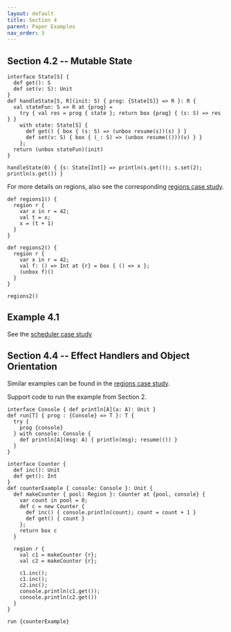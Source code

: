 ```yaml
---
layout: default
title: Section 4
parent: Paper Examples
nav_order: 3
---
```


## Section 4.2 -- Mutable State
```effekt
interface State[S] {
  def get(): S
  def set(v: S): Unit
}
def handleState[S, R](init: S) { prog: {State[S]} => R }: R {
  val stateFun: S => R at {prog} =
    try { val res = prog { state }; return box {prog} { (s: S) => res } }
    with state: State[S] {
      def get() { box { (s: S) => (unbox resume(s))(s) } }
      def set(v: S) { box { (_: S) => (unbox resume(()))(v) } }
    };
  return (unbox stateFun)(init)
}
```
```effekt:repl
handleState(0) { {s: State[Int]} => println(s.get()); s.set(2); println(s.get()) }
```

For more details on regions, also see the corresponding [regions case study](regions).
```effekt
def regions1() {
  region r {
    var x in r = 42;
    val t = x;
    x = (t + 1)
  }
}
```
```effekt
def regions2() {
  region r {
    var x in r = 42;
    val f: () => Int at {r} = box { () => x };
    (unbox f)()
  }
}
```
```effekt:repl
regions2()
```

## Example 4.1
See the [scheduler case study](/casestudies/scheduler.html)

## Section 4.4 -- Effect Handlers and Object Orientation
Similar examples can be found in the [regions case study](/casestudies/regions.html#regions).

Support code to run the example from Section 2.
```effekt
interface Console { def println[A](a: A): Unit }
def run[T] { prog : {Console} => T }: T {
  try {
    prog {console}
  } with console: Console {
    def println[A](msg: A) { println(msg); resume(()) }
  }
}
```


```effekt
interface Counter {
  def inc(): Unit
  def get(): Int
}
def counterExample { console: Console }: Unit {
  def makeCounter { pool: Region }: Counter at {pool, console} {
    var count in pool = 0;
    def c = new Counter {
      def inc() { console.println(count); count = count + 1 }
      def get() { count }
    };
    return box c
  }

  region r {
    val c1 = makeCounter {r};
    val c2 = makeCounter {r};

    c1.inc();
    c1.inc();
    c2.inc();
    console.println(c1.get());
    console.println(c2.get())
  }
}
```

```effekt:repl
run {counterExample}
```